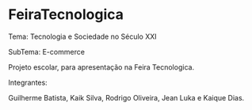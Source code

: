 # FeiraTecnologica

Tema: Tecnologia e Sociedade no Século XXI

SubTema: E-commerce

Projeto escolar, para apresentação na Feira Tecnologica.

Integrantes:

Guilherme Batista,
Kaik Silva,
Rodrigo Oliveira,
Jean Luka e
Kaique Dias.